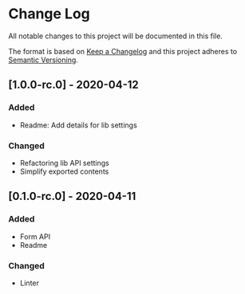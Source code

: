 # Change Log

All notable changes to this project will be documented in this file.

The format is based on [Keep a Changelog](http://keepachangelog.com/)
and this project adheres to [Semantic Versioning](http://semver.org/).

## [1.0.0-rc.0] - 2020-04-12

### Added

- Readme: Add details for lib settings

### Changed

- Refactoring lib API settings
- Simplify exported contents

## [0.1.0-rc.0] - 2020-04-11

### Added

- Form API
- Readme

### Changed

- Linter
